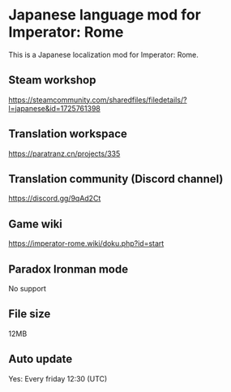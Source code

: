 # Japanese language mod for Imperator: Rome

This is a Japanese localization mod for Imperator: Rome.

## Steam workshop

https://steamcommunity.com/sharedfiles/filedetails/?l=japanese&id=1725761398

## Translation workspace

https://paratranz.cn/projects/335

## Translation community (Discord channel)

https://discord.gg/9qAd2Ct

## Game wiki

https://imperator-rome.wiki/doku.php?id=start

## Paradox Ironman mode
No support

## File size

12MB

## Auto update

Yes: Every friday 12:30 (UTC)

